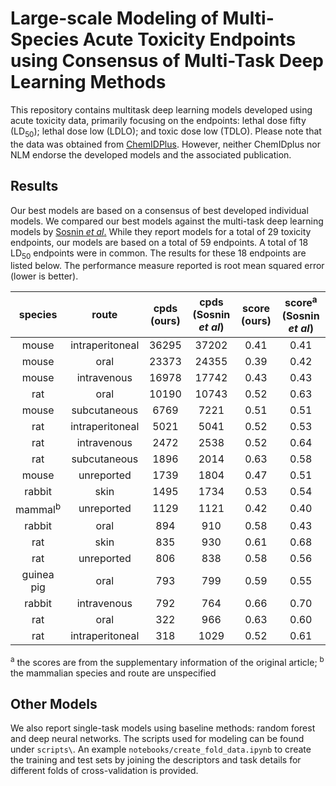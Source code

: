 # Large-scale Modeling of Multi-Species Acute Toxicity Endpoints using Consensus of Multi-Task Deep Learning Methods
This repository contains multitask deep learning models developed using acute toxicity data, primarily focusing on the endpoints: lethal dose fifty (LD<sub>50</sub>); lethal dose low (LDLO); and toxic dose low (TDLO). Please note that the data was obtained from [ChemIDPlus](https://chem.nlm.nih.gov/chemidplus/). However, neither ChemIDplus nor NLM endorse the developed models and the associated publication.

## Results

Our best models are based on a consensus of best developed individual models. We compared our best models against the multi-task deep learning models by [Sosnin *et al*.](https://doi.org/10.1021/acs.jcim.8b00685) While they report models for a total of 29 toxicity endpoints, our models are based on a total of 59 endpoints. A total of 18 LD<sub>50</sub> endpoints were in common. The results for these 18 endpoints are listed below. The performance measure reported is root mean squared error (lower is better).


species | route | cpds (ours) | cpds (Sosnin *et al*) | score (ours) | score<sup>a</sup> (Sosnin *et al*) |
| :---: | :---: | :---: | :---: | :---: | :---: |
mouse | intraperitoneal | 36295 | 37202 | 0.41 | 0.41 |
mouse | oral | 23373 | 24355 | 0.39 | 0.42 |
mouse | intravenous | 16978 | 17742 | 0.43 | 0.43 |
rat | oral | 10190 | 10743 | 0.52 | 0.63 |
mouse | subcutaneous | 6769 | 7221 | 0.51 | 0.51 |
rat | intraperitoneal | 5021 | 5041 | 0.52 | 0.53 |
rat | intravenous | 2472 | 2538 | 0.52 | 0.64 |
rat | subcutaneous | 1896 | 2014 | 0.63 | 0.58 |
mouse | unreported | 1739 | 1804 | 0.47 | 0.51 |
rabbit | skin | 1495 | 1734 | 0.53 | 0.54 |
mammal<sup>b</sup>| unreported | 1129 | 1121 | 0.42 | 0.40 |
rabbit | oral | 894 | 910 | 0.58 | 0.43 |
rat | skin | 835 | 930 | 0.61 | 0.68 |
rat | unreported | 806 | 838 | 0.58 | 0.56 |
guinea pig | oral | 793 | 799 | 0.59 | 0.55 |
rabbit | intravenous | 792 | 764 | 0.66 | 0.70 |
rat | oral | 322 | 966 | 0.63 | 0.60 |
rat | intraperitoneal | 318 | 1029 | 0.52 | 0.61

<sup>a</sup> the scores are from the supplementary information of the original article; <sup>b</sup> the mammalian species and route are unspecified

## Other Models

We also report single-task models using baseline methods: random forest and deep neural networks. The scripts used for modeling can be found under `scripts\`. An example `notebooks/create_fold_data.ipynb` to create the training and test sets by joining the descriptors and task details for different folds of cross-validation is provided.

